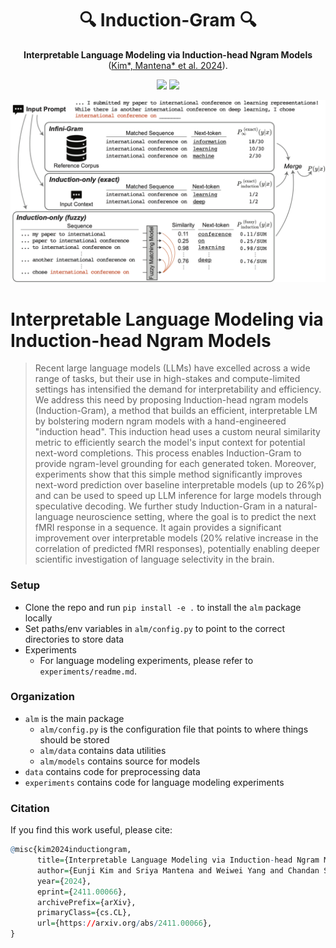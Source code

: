 <h1 align="center"> 🔍 Induction-Gram 🔍 </h1>
<p align="center"> <b>Interpretable Language Modeling via Induction-head Ngram Models</b>  (<a href="https://arxiv.org/abs/2411.00066">Kim*, Mantena* et al. 2024</a>). 
</p>

<p align="center">
  <img src="https://img.shields.io/badge/license-mit-green.svg">
  <img src="https://img.shields.io/badge/python-3.7+-blue">
</p>  

![](data/overview.png)

# Interpretable Language Modeling via Induction-head Ngram Models

> Recent large language models (LLMs) have excelled across a wide range of tasks, but their use in high-stakes and compute-limited settings has intensified the demand for interpretability and efficiency. We address this need by proposing Induction-head ngram models (Induction-Gram), a method that builds an efficient, interpretable LM by bolstering modern ngram models with a hand-engineered "induction head". This induction head uses a custom neural similarity metric to efficiently search the model's input context for potential next-word completions. This process enables Induction-Gram to provide ngram-level grounding for each generated token. Moreover, experiments show that this simple method significantly improves next-word prediction over baseline interpretable models (up to 26%p) and can be used to speed up LLM inference for large models through speculative decoding. We further study Induction-Gram in a natural-language neuroscience setting, where the goal is to predict the next fMRI response in a sequence. It again provides a significant improvement over interpretable models (20% relative increase in the correlation of predicted fMRI responses), potentially enabling deeper scientific investigation of language selectivity in the brain.


### Setup
- Clone the repo and run `pip install -e .` to install the `alm` package locally
- Set paths/env variables in `alm/config.py` to point to the correct directories to store data
- Experiments
  - For language modeling experiments, please refer to `experiments/readme.md`.


### Organization
- `alm` is the main package
  - `alm/config.py` is the configuration file that points to where things should be stored
  - `alm/data` contains data utilities
  - `alm/models` contains source for models
- `data` contains code for preprocessing data
- `experiments` contains code for language modeling experiments

### Citation
If you find this work useful, please cite:
```r
@misc{kim2024inductiongram,
      title={Interpretable Language Modeling via Induction-head Ngram Models}, 
      author={Eunji Kim and Sriya Mantena and Weiwei Yang and Chandan Singh and Sungroh Yoon and Jianfeng Gao},
      year={2024},
      eprint={2411.00066},
      archivePrefix={arXiv},
      primaryClass={cs.CL},
      url={https://arxiv.org/abs/2411.00066}, 
}
```
